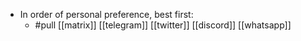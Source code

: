 - In order of personal preference, best first:
	- #pull [[matrix]] [[telegram]] [[twitter]] [[discord]] [[whatsapp]]